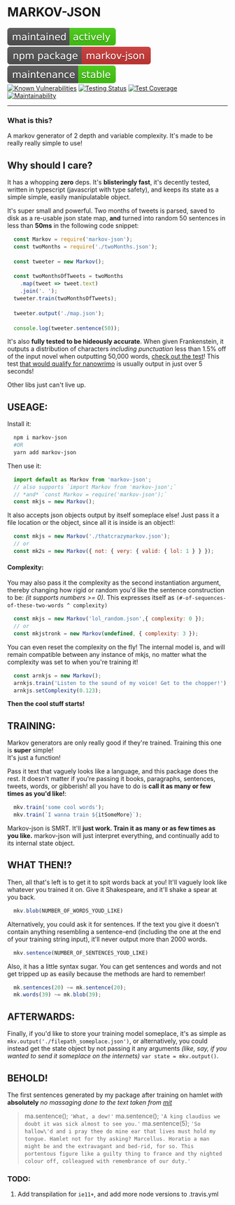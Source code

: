 # MARKOV-JSON

[![Maintenance status](https://raw.githubusercontent.com/one19/project-status/master/cache/markov-json/maintained.svg?sanitize=true)](https://github.com/one19/project-status) [![published on npm!](https://raw.githubusercontent.com/one19/project-status/master/cache/markov-json/npm.svg?sanitize=true)](https://www.npmjs.com/package/markov-json) [![Stability](https://raw.githubusercontent.com/one19/project-status/master/cache/markov-json/maintenance.svg?sanitize=true)](https://github.com/one19/project-status)\
[![Known Vulnerabilities](https://snyk.io/test/github/one19/markov-json/badge.svg)](https://snyk.io/test/github/one19/markov-json) [![Testing Status](https://travis-ci.org/one19/markov-json.svg?branch=master)](https://travis-ci.org/one19/markov-json) [![Test Coverage](https://api.codeclimate.com/v1/badges/1659d014ba146934b051/test_coverage)](https://codeclimate.com/github/one19/markov-json/test_coverage) [![Maintainability](https://api.codeclimate.com/v1/badges/1659d014ba146934b051/maintainability)](https://codeclimate.com/github/one19/markov-json/maintainability)

---

### What is this?

A markov generator of 2 depth and variable complexity. It's made to be really really simple to use!

## Why should I care?

It has a whopping **zero** deps. It's **blisteringly fast**, it's decently tested, written in typescript (javascript with type safety), and keeps its state as a simple simple, easily manipulatable object.

It's super small and powerful. Two months of tweets is parsed, saved to disk as a re-usable json state map, **and** turned into random 50 sentences in less than **50ms** in the following code snippet:

```js
  const Markov = require('markov-json');
  const twoMonths = require('./twoMonths.json');

  const tweeter = new Markov();

  const twoMonthsOfTweets = twoMonths
    .map(tweet => tweet.text)
    .join('. ');
  tweeter.train(twoMonthsOfTweets);

  tweeter.output('./map.json');

  console.log(tweeter.sentence(50));
```

It's also **fully tested to be hideously accurate**. When given Frankenstein, it outputs a distribution of characters _including punctuation_ less than 1.5% off of the input novel when outputting 50,000 words, [check out the test](https://github.com/one19/markov-json/blob/master/test/index_test.ts#L234)! This test [that would qualify for nanowrimo](https://nanowrimo.org/) is usually output in just over 5 seconds!

Other libs just can't live up.

## USEAGE:
Install it:
```sh
  npm i markov-json
  #OR
  yarn add markov-json
```

Then use it:
```js
  import default as Markov from 'markov-json';
  // also supports `import Markov from 'markov-json';`
  // *and* `const Markov = require('markov-json');`
  const mkjs = new Markov();
```

It also accepts json objects output by itself someplace else! Just pass it a file location or the object, since all it is inside is an object!:
```js
  const mkjs = new Markov('./thatcrazymarkov.json');
  // or
  const mk2s = new Markov({ not: { very: { valid: { lol: 1 } } });
```

#### Complexity:
You may also pass it the complexity as the second instantiation argument, thereby changing how rigid or random you'd like the sentence construction to be: *(it supports numbers >= 0)*. This expresses itself as `(#-of-sequences-of-these-two-words ^ complexity)`
```js
  const mkjs = new Markov('lol_random.json',{ complexity: 0 });
  // or
  const mkjstronk = new Markov(undefined, { complexity: 3 });
```

You can even reset the complexity on the fly! The internal model is, and will remain compatible between any instance of mkjs, no matter what the complexity was set to when you're training it!
```js
  const arnkjs = new Markov();
  arnkjs.train('Listen to the sound of my voice! Get to the chopper!');
  arnkjs.setComplexity(0.123);
```
**Then the cool stuff starts!**

## TRAINING:
Markov generators are only really good if they're trained. Training this one is **super** simple!\
It's just a function!

Pass it text that vaguely looks like a language, and this package does the rest. It doesn't matter if you're passing it books, paragraphs, sentences, tweets, words, or gibberish! all you have to do is **call it as many or few times as you'd like!**:
```js
  mkv.train('some cool words');
  mkv.train(`I wanna train ${itSomeMore}`);
```

Markov-json is SMRT. It'll **just work. Train it as many or as few times as you like.** markov-json will just interpret everything, and continually add to its internal state object.

## WHAT THEN!?
Then, all that's left is to get it to spit words back at you! It'll vaguely look like whatever you trained it on. Give it Shakespeare, and it'll shake a spear at you back.
```js
  mkv.blob(NUMBER_OF_WORDS_YOUD_LIKE)
```

Alternatively, you could ask it for sentences. If the text you give it doesn't contain anything resembling a sentence-end (including the one at the end of your training string input), it'll never output more than 2000 words.
```js
  mkv.sentence(NUMBER_OF_SENTENCES_YOUD_LIKE)
```

Also, it has a little syntax sugar. You can get sentences and words and not get tripped up as easily because the methods are hard to remember!
```js
  mk.sentences(20) ~= mk.sentence(20);
  mk.words(39) ~= mk.blob(39);
```

## AFTERWARDS:
Finally, if you'd like to store your training model someplace, it's as simple as `mkv.output('./filepath_someplace.json')`, or alternatively, you could instead get the state object by not passing it any arguments _(like, say, if you wanted to send it someplace on the internets)_ `var state = mkv.output()`.

## BEHOLD!
The first sentences generated by my package after training on hamlet _with_ **absolutely** _no massaging done to the text taken from [mit](http://shakespeare.mit.edu/hamlet/full.html)_

> ma.sentence();
> `'What, a dew!'`
> ma.sentence();
> `'A king claudius we doubt it was sick almost to see you.'`
> ma.sentence(5);
> `'So hallow\'d and i pray thee do mine ear that lives must hold my tongue. Hamlet not for thy asking? Marcellus. Horatio a man might be and the extravagant and bed-rid, for so. This portentous figure like a guilty thing to france and thy nighted colour off, colleagued with remembrance of our duty.'`

### TODO:
1.  Add transpilation for `ie11+`, and add more node versions to .travis.yml